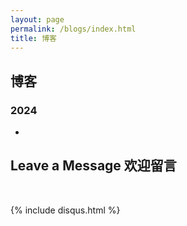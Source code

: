 ```yaml
---
layout: page
permalink: /blogs/index.html
title: 博客
---
```


## 博客

### 2024

- 

## Leave a Message 欢迎留言

<br>

{% include disqus.html %} 

<br>
